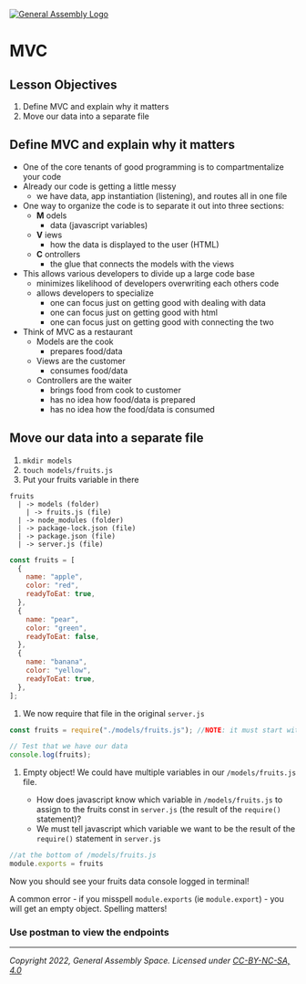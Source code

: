 [![General Assembly Logo](https://ga-dash.s3.amazonaws.com/production/assets/logo-9f88ae6c9c3871690e33280fcf557f33.png)](https://generalassemb.ly)

# MVC

## Lesson Objectives

1. Define MVC and explain why it matters
1. Move our data into a separate file

## Define MVC and explain why it matters

- One of the core tenants of good programming is to compartmentalize your code
- Already our code is getting a little messy
  - we have data, app instantiation (listening), and routes all in one file
- One way to organize the code is to separate it out into three sections:
  - **M** odels
    - data (javascript variables)
  - **V** iews
    - how the data is displayed to the user (HTML)
  - **C** ontrollers
    - the glue that connects the models with the views
- This allows various developers to divide up a large code base
  - minimizes likelihood of developers overwriting each others code
  - allows developers to specialize
    - one can focus just on getting good with dealing with data
    - one can focus just on getting good with html
    - one can focus just on getting good with connecting the two
- Think of MVC as a restaurant
  - Models are the cook
    - prepares food/data
  - Views are the customer
    - consumes food/data
  - Controllers are the waiter
    - brings food from cook to customer
    - has no idea how food/data is prepared
    - has no idea how the food/data is consumed

## Move our data into a separate file

1. `mkdir models`
1. `touch models/fruits.js`
1. Put your fruits variable in there

```ascii
fruits
  | -> models (folder)
    | -> fruits.js (file)
  | -> node_modules (folder)
  | -> package-lock.json (file)
  | -> package.json (file)
  | -> server.js (file)
```

```javascript
const fruits = [
  {
    name: "apple",
    color: "red",
    readyToEat: true,
  },
  {
    name: "pear",
    color: "green",
    readyToEat: false,
  },
  {
    name: "banana",
    color: "yellow",
    readyToEat: true,
  },
];
```

1. We now require that file in the original `server.js`

```javascript
const fruits = require("./models/fruits.js"); //NOTE: it must start with ./ if it's just a file, not an NPM package

// Test that we have our data
console.log(fruits);
```

1. Empty object! We could have multiple variables in our `/models/fruits.js` file.

    - How does javascript know which variable in `/models/fruits.js` to assign to the fruits const in `server.js` (the result of the `require()` statement)?
    - We must tell javascript which variable we want to be the result of the `require()` statement in `server.js`

```js
//at the bottom of /models/fruits.js
module.exports = fruits
```

Now you should see your fruits data console logged in terminal!

A common error - if you misspell `module.exports` (ie `module.export`) - you will get an empty object. Spelling matters!


### Use postman to view the endpoints

---

_Copyright 2022, General Assembly Space. Licensed under [CC-BY-NC-SA, 4.0](https://creativecommons.org/licenses/by-nc-sa/4.0/)_

